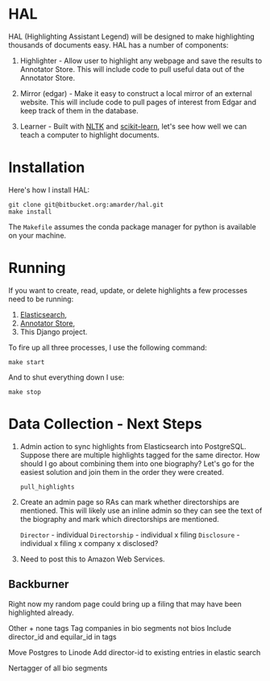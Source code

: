 # HAL

HAL (Highlighting Assistant Legend) will be designed to make highlighting thousands of documents easy. HAL has a number of components:

1. Highlighter - Allow user to highlight any webpage and save the results to Annotator Store. This will include code to pull useful data out of the Annotator Store.

2. Mirror (edgar) - Make it easy to construct a local mirror of an external website. This will include code to pull pages of interest from Edgar and keep track of them in the database.

3. Learner - Built with [NLTK](http://www.nltk.org/) and [scikit-learn](http://scikit-learn.org/stable/), let's see how well we can teach a computer to highlight documents.

# Installation

Here's how I install HAL:

    git clone git@bitbucket.org:amarder/hal.git
    make install

The `Makefile` assumes the conda package manager for python is available on your machine.

# Running

If you want to create, read, update, or delete highlights a few processes need to be running:

1. [Elasticsearch](http://www.elasticsearch.org/),
2. [Annotator Store](https://github.com/openannotation/annotator-store),
3. This Django project.

To fire up all three processes, I use the following command:

    make start

And to shut everything down I use:

    make stop

# Data Collection - Next Steps

1.  Admin action to sync highlights from Elasticsearch into
    PostgreSQL. Suppose there are multiple highlights tagged for the
    same director. How should I go about combining them into one
    biography? Let's go for the easiest solution and join them in the
    order they were created.

    `pull_highlights`

2.  Create an admin page so RAs can mark whether directorships are
    mentioned. This will likely use an inline admin so they can see
    the text of the biography and mark which directorships are
    mentioned.

    `Director`     - individual
    `Directorship` - individual x filing
    `Disclosure`   - individual x filing x company x disclosed?

3.  Need to post this to Amazon Web Services.

## Backburner

Right now my random page could bring up a filing that may have been
highlighted already.

Other + none tags
Tag companies in bio segments not bios
Include director_id and equilar_id in tags

Move Postgres to Linode
Add director-id to existing entries in elastic search

Nertagger of all bio segments
